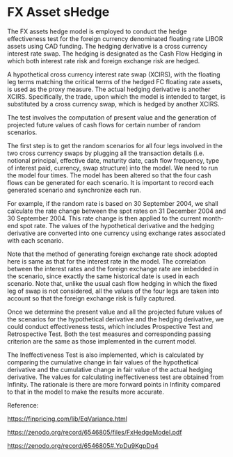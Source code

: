 # FX Asset sHedge

The FX assets hedge model is employed to conduct the hedge effectiveness test for the foreign currency denominated floating rate LIBOR assets using CAD funding. The hedging derivative is a cross currency interest rate swap. The hedging is designated as the Cash Flow Hedging in which both interest rate risk and foreign exchange risk are hedged. 

A hypothetical cross currency interest rate swap (XCIRS), with the floating leg terms matching the critical terms of the hedged FC floating rate assets, is used as the proxy measure. The actual hedging derivative is another XCIRS. Specifically, the trade, upon which the model is intended to target, is substituted by a cross currency swap, which is hedged by another XCIRS.

The test involves the computation of present value and the generation of projected future values of cash flows for certain number of random scenarios.

The first step is to get the random scenarios for all four legs involved in the two cross currency swaps by plugging all the transaction details (i.e. notional principal, effective date, maturity date, cash flow frequency, type of interest paid, currency, swap structure) into the model. We need to run the model four times. The model has been altered so that the four cash flows can be generated for each scenario. It is important to record each generated scenario and synchronize each run.

For example, if the random rate is based on 30 September 2004, we shall calculate the rate change between the spot rates on 31 December 2004 and 30 September 2004. This rate change is then applied to the current month-end spot rate. The values of the hypothetical derivative and the hedging derivative are converted into one currency using exchange rates associated with each scenario.

Note that the method of generating foreign exchange rate shock adopted here is same as that for the interest rate in the model.  The correlation between the interest rates and the foreign exchange rate are imbedded in the scenario, since exactly the same historical date is used in each scenario. Note that, unlike the usual cash flow hedging in which the fixed leg of swap is not considered, all the values of the four legs are taken into account so that the foreign exchange risk is fully captured.

Once we determine the present value and all the projected future values of the scenarios for the hypothetical derivative and the hedging derivative, we could conduct effectiveness tests, which includes Prospective Test and Retrospective Test. Both the test measures and corresponding passing criterion are the same as those implemented in the current model.

The Ineffectiveness Test is also implemented, which is calculated by comparing the cumulative change in fair values of the hypothetical derivative and the cumulative change in fair value of the actual hedging derivative. The values for calculating ineffectiveness test are obtained from Infinity. The rationale is there are more forward points in Infinity compared to that in the model to make the results more accurate.

Reference:

https://finpricing.com/lib/EqVariance.html

https://zenodo.org/record/6546805/files/FxHedgeModel.pdf

https://zenodo.org/record/6546805#.YpDu9KgpDq4



